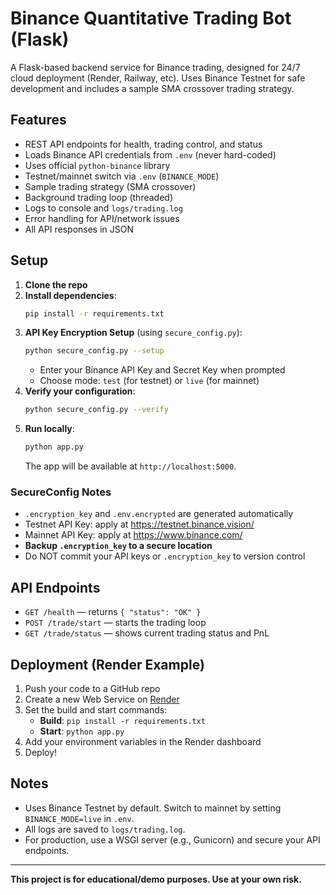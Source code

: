 # Binance Quantitative Trading Bot (Flask)

A Flask-based backend service for Binance trading, designed for 24/7 cloud deployment (Render, Railway, etc). Uses Binance Testnet for safe development and includes a sample SMA crossover trading strategy.

## Features
- REST API endpoints for health, trading control, and status
- Loads Binance API credentials from `.env` (never hard-coded)
- Uses official `python-binance` library
- Testnet/mainnet switch via `.env` (`BINANCE_MODE`)
- Sample trading strategy (SMA crossover)
- Background trading loop (threaded)
- Logs to console and `logs/trading.log`
- Error handling for API/network issues
- All API responses in JSON


## Setup

1. **Clone the repo**
2. **Install dependencies**:
   ```bash
   pip install -r requirements.txt
   ```
3. **API Key Encryption Setup** (using `secure_config.py`):
   ```bash
   python secure_config.py --setup
   ```
   - Enter your Binance API Key and Secret Key when prompted
   - Choose mode: `test` (for testnet) or `live` (for mainnet)
4. **Verify your configuration**:
   ```bash
   python secure_config.py --verify
   ```
5. **Run locally**:
   ```bash
   python app.py
   ```
   The app will be available at `http://localhost:5000`.

### SecureConfig Notes

- `.encryption_key` and `.env.encrypted` are generated automatically
- Testnet API Key: apply at https://testnet.binance.vision/
- Mainnet API Key: apply at https://www.binance.com/
- **Backup `.encryption_key` to a secure location**
- Do NOT commit your API keys or `.encryption_key` to version control

## API Endpoints
- `GET /health` — returns `{ "status": "OK" }`
- `POST /trade/start` — starts the trading loop
- `GET /trade/status` — shows current trading status and PnL

## Deployment (Render Example)
1. Push your code to a GitHub repo
2. Create a new Web Service on [Render](https://render.com/)
3. Set the build and start commands:
   - **Build**: `pip install -r requirements.txt`
   - **Start**: `python app.py`
4. Add your environment variables in the Render dashboard
5. Deploy!

## Notes
- Uses Binance Testnet by default. Switch to mainnet by setting `BINANCE_MODE=live` in `.env`.
- All logs are saved to `logs/trading.log`.
- For production, use a WSGI server (e.g., Gunicorn) and secure your API endpoints.

---

**This project is for educational/demo purposes. Use at your own risk.**
